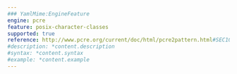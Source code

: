 ```yaml
---
### YamlMime:EngineFeature
engine: pcre
feature: posix-character-classes
supported: true
reference: http://www.pcre.org/current/doc/html/pcre2pattern.html#SEC10
#description: *content.description
#syntax: *content.syntax
#example: *content.example
---
```

